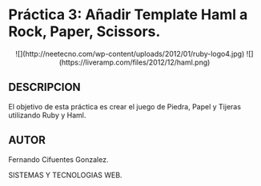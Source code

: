 Práctica 3: Añadir Template Haml a Rock, Paper, Scissors.
================================

<center>
![](http://neetecno.com/wp-content/uploads/2012/01/ruby-logo4.jpg)
![](https://liveramp.com/files/2012/12/haml.png)
</center>

## DESCRIPCION ##

El objetivo de esta práctica es crear el juego de Piedra, Papel y Tijeras utilizando Ruby y Haml.

 
## AUTOR ##

Fernando Cifuentes Gonzalez.

SISTEMAS Y TECNOLOGIAS WEB.




